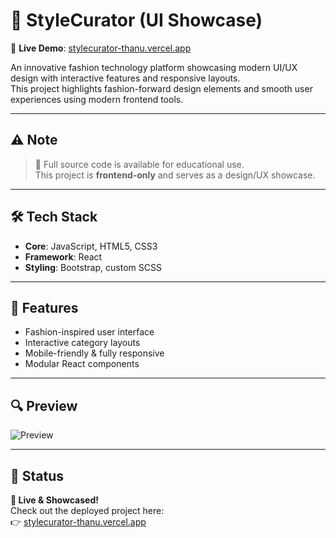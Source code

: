 # 👗 StyleCurator (UI Showcase)

🚀 **Live Demo**: [stylecurator-thanu.vercel.app](https://stylecurator-thanu.vercel.app)

An innovative fashion technology platform showcasing modern UI/UX design with interactive features and responsive layouts.  
This project highlights fashion-forward design elements and smooth user experiences using modern frontend tools.

---

## ⚠️ Note

> 📂 Full source code is available for educational use.  
> This project is **frontend-only** and serves as a design/UX showcase.

---

## 🛠 Tech Stack

- **Core**: JavaScript, HTML5, CSS3  
- **Framework**: React  
- **Styling**: Bootstrap, custom SCSS

---

## 🎨 Features

- Fashion-inspired user interface  
- Interactive category layouts  
- Mobile-friendly & fully responsive  
- Modular React components

---

## 🔍 Preview

<!-- Replace with actual screenshot if available -->
![Preview](public/fashion-preview.png)

---

## 📌 Status

**🎯 Live & Showcased!**  
Check out the deployed project here:  
👉 [stylecurator-thanu.vercel.app](https://stylecurator-thanu.vercel.app)
